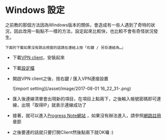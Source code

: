 # Windows 設定

之前教的那個方法因為Windows版本的關係，會造成有一些人遇到了奇特的狀況，因此改用一點點不一樣的方法，設定起來比較快，也比較不會有奇怪狀況發生。

`下面的下載如果沒有跳出視窗的話請在連結上按「右鍵 / 另存連結為…」`

- 下載[VPN client](/asset/file/softether-vpnclient-v4.20-9608-rtm-2016.04.17-windows-x86_x64-intel.exe)，安裝起來

- 下載[設定檔](/asset/file/tsgh0000.vpn)

- 開啟VPN client之後，按右鍵 / 匯入VPN連接設置

    ![import setting](/asset/image/2017-08-01 16_22_31-.png)

- 匯入後連線清單會出現新的項目，在項目上點兩下，之後輸入帳號密碼即可連線，出現「取得IP」就表示連線成功了

- 接著，就可以進入[Progress Note網站](http://mobilereport.ndmctsgh.edu.tw/eform)
，如果沒有辦法進入，請參照[網路註冊](/FAQ/wired-reg.md)章節

- 之後要連的話就只要打開Client然後點兩下就OK囉 :)